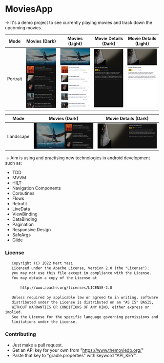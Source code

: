# MoviesApp

-> It's a demo project to see currently playing movies and track down the upcoming movies.

| Mode  | Movies (Dark) | Movies (Light) | Movie Details (Dark) | Movie Details (Light) |
|--------|------|------|------|------|
| Portrait | <img src="screenshots/movies_fragment_dark_portrait.jpg" width="200"> | <img src="screenshots/movies_fragment_light_portrait.jpg" width="200"> | <img src="screenshots/details_fragment_dark_portrait.jpg" width="200"> | <img src="screenshots/details_fragment_light_portrait.jpg" width="200"> |

| Mode  | Movies (Dark) | Movie Details (Dark) |
|------|------------|------------|
| Landscape | <img src="screenshots/movies_fragment_dark_landscape.jpg"> | <img src="screenshots/details_fragment_dark_landscape.jpg"> |

-> Aim is using and practising new technologies in android development such as:
 - TDD
 - MVVM
 - HILT
 - Navigation Components
 - Coroutines
 - Flows
 - Retrofit
 - LiveData
 - ViewBinding
 - DataBinding
 - Pagination
 - Responsive Design
 - SafeArgs
 - Glide

### License
```
   Copyright (C) 2022 Mert Yazı
   Licensed under the Apache License, Version 2.0 (the "License");
   you may not use this file except in compliance with the License.
   You may obtain a copy of the License at

       http://www.apache.org/licenses/LICENSE-2.0

   Unless required by applicable law or agreed to in writing, software
   distributed under the License is distributed on an "AS IS" BASIS,
   WITHOUT WARRANTIES OR CONDITIONS OF ANY KIND, either express or implied.
   See the License for the specific language governing permissions and
   limitations under the License.
```

### Contributing
- Just make a pull request.
- Get an API key for your own from "https://www.themoviedb.org/"
- Paste that key to "gradle.properties" with keyword "API_KEY".
